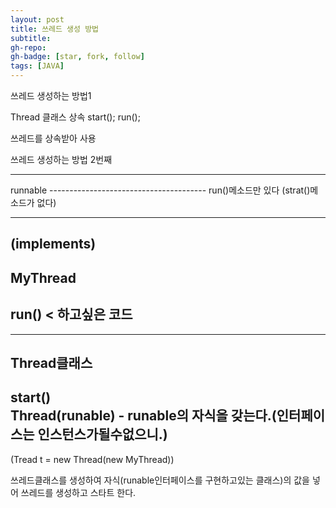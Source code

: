 ```yaml
---
layout: post
title: 쓰레드 생성 방법
subtitle: 
gh-repo: 
gh-badge: [star, fork, follow]
tags: [JAVA]
---
```


쓰레드 생성하는 방법1

Thread 클래스 상속
start();
run();

쓰레드를 상속받아 사용 

쓰레드 생성하는 방법 2번째  

---------------------------------------  
<interface>  
runnable  
---------------------------------------  
run()메소드만 있다 (strat()메소드가 없다)  


  
    
---------------------------------------  
(implements)  
---------------------------------------              
MyThread   
---------------------------------------                       
run() < 하고싶은 코드  
---------------------------------------   
  
  
---------------------------------------  
Thread클래스  
---------------------------------------  
start()  
Thread(runable)     - runable의 자식을 갖는다.(인터페이스는 인스턴스가될수없으니.)  
---------------------------------------    
  
(Tread t = new Thread(new MyThread))  

  

쓰레드클래스를 생성하여 자식(runable인터페이스를 구현하고있는 클래스)의 값을 넣어 쓰레드를 생성하고 스타트 한다.

